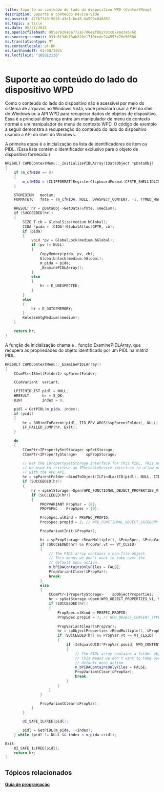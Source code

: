 ```yaml
---
title: Suporte ao conteúdo do lado do dispositivo WPD (ContextMenu)
description: Suporte a conteúdo Device-Side
ms.assetid: 47fb7f49-9026-43c1-be46-8a520c048862
ms.topic: article
ms.date: 05/31/2018
ms.openlocfilehash: 0b5e7029a6a772a5706eaf80270cc87ea83ab76b
ms.sourcegitcommit: 831e8f3db78ab820e1710cede244553c70e50500
ms.translationtype: MT
ms.contentlocale: pt-BR
ms.lasthandoff: 01/08/2021
ms.locfileid: "105812136"
---
```

# <a name="supporting-wpd-device-side-content"></a>Suporte ao conteúdo do lado do dispositivo WPD

Como o conteúdo do lado do dispositivo não é acessível por meio do sistema de arquivos no Windows Vista, você precisará usar a API do shell do Windows ou a API WPD para recuperar dados de objetos de dispositivo. Essa é a principal diferença entre um manipulador de menu de contexto normal e um manipulador de menu de contexto WPD. O código de exemplo a seguir demonstra a recuperação do conteúdo do lado do dispositivo usando a API do shell do Windows.

A primeira etapa é a inicialização da lista de identificadores de item ou PIDL. (Essa lista contém o identificador exclusivo para o objeto de dispositivo fornecido.)


```C++
HRESULT CWPDContextMenu::_InitializePIDLArray(IDataObject *pDataObj)
{
    if (m_cfHIDA == 0)
    {
        m_cfHIDA = (CLIPFORMAT)RegisterClipboardFormat(CFSTR_SHELLIDLIST);
    }

    STGMEDIUM   medium;
    FORMATETC   fmte = {m_cfHIDA, NULL, DVASPECT_CONTENT, -1, TYMED_HGLOBAL};

    HRESULT hr = pDataObj->GetData(&fmte, &medium);
    if (SUCCEEDED(hr))
    {
        SIZE_T cb = GlobalSize(medium.hGlobal);
        CIDA *pida = (CIDA*)GlobalAlloc(GPTR, cb);
        if (pida)
        {
            void *pv = GlobalLock(medium.hGlobal);
            if (pv != NULL)
            {
                CopyMemory(pida, pv, cb);
                GlobalUnlock(medium.hGlobal);
                m_pida = pida;
                _ExaminePIDLArray();
            }
            else
            {
                hr = E_UNEXPECTED;
            }
        }
        else
        {
            hr = E_OUTOFMEMORY;
        }
        ReleaseStgMedium(&medium);
    }

    return hr;
}
```



A função de inicialização chama a \_ função ExaminePIDLArray, que recupera as propriedades do objeto identificado por um PIDL na matriz PIDL.


```C++
HRESULT CWPDContextMenu::_ExaminePIDLArray()
{
    CComPtr<IShellFolder2> spParentFolder;

    CComVariant  variant;

    LPITEMIDLIST pidl = NULL;
    HRESULT      hr = S_OK;
    UINT         index = 0;

    pidl = GetPIDL(m_pida, index);
    if (pidl)
    {
        hr = SHBindToParent(pidl, IID_PPV_ARGS(&spParentFolder), NULL);
        IF_FAILED_JUMP(hr, Exit);
    }

    do
    {
        CComPtr<IPropertySetStorage> spSetStorage;
        CComPtr<IPropertyStorage>    spPropStorage;

        // Get the IpropertySetStorage interface for this PIDL. This method could also
        // be used to retrieve an IPortableDevice interface to allow more low-level interaction
        // with the WPD API.
        hr = spParentFolder->BindToObject(ILFindLastID(pidl), NULL, IID_PPV_ARGS(&spSetStorage));
        if (SUCCEEDED(hr))
        {
            hr = spSetStorage->Open(WPD_FUNCTIONAL_OBJECT_PROPERTIES_V1, STGM_READ, &spPropStorage);
            if (SUCCEEDED(hr))
            {
                PROPVARIANT PropVar = {0};
                PROPSPEC    PropSpec = {0};

                PropSpec.ulKind = PRSPEC_PROPID;
                PropSpec.propid = 2; // WPD_FUNCTIONAL_OBJECT_CATEGORY

                PropVariantInit(&PropVar);

                hr = spPropStorage->ReadMultiple(1, &PropSpec, &PropVar);
                if (SUCCEEDED(hr) && PropVar.vt == VT_CLSID)
                {
                    // The PIDL array contains a non-file object.
                    // This means we don't want to take over the
                    // default menu action.
                    m_bPIDAContainsOnlyFiles = FALSE;
                    PropVariantClear(&PropVar);
                    break;
                }
                else
                {
                    CComPtr<IPropertyStorage>    spObjectProperties;
                    hr = spSetStorage->Open(WPD_OBJECT_PROPERTIES_V1, STGM_READ, &spObjectProperties);
                    if (SUCCEEDED(hr))
                    {
                        PropSpec.ulKind = PRSPEC_PROPID;
                        PropSpec.propid = 7; // WPD_OBJECT_CONTENT_TYPE
                        
                        PropVariantClear(&PropVar);
                        hr = spObjectProperties->ReadMultiple(1, &PropSpec, &PropVar);
                        if (SUCCEEDED(hr) && PropVar.vt == VT_CLSID)
                        {
                            if (IsEqualGUID(*PropVar.puuid, WPD_CONTENT_TYPE_FOLDER))
                            {
                                // The PIDL array contains a folder object.
                                // This means we don't want to take over the
                                // default menu action.
                                m_bPIDAContainsOnlyFiles = FALSE;
                                PropVariantClear(&PropVar);
                                break;
                            }
                        }
                    }
                }

                PropVariantClear(&PropVar);
            }
        }

        UI_SAFE_ILFREE(pidl);

        pidl = GetPIDL(m_pida, ++index);
    } while (pidl != NULL && index < m_pida->cidl);

Exit:
    UI_SAFE_ILFREE(pidl);
    return hr;
}
```



## <a name="related-topics"></a>Tópicos relacionados

<dl> <dt>

[**Guia de programação**](programming-guide.md)
</dt> </dl>

 

 



